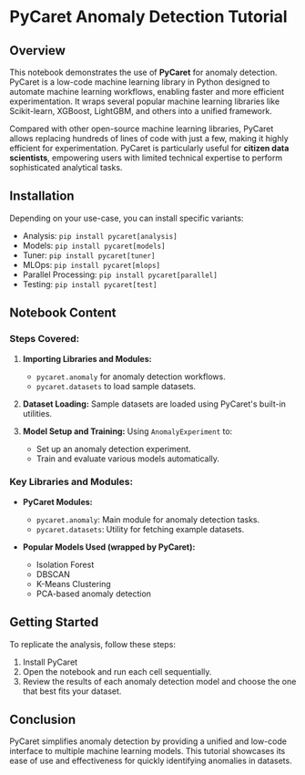 # PyCaret Anomaly Detection Tutorial

## Overview
This notebook demonstrates the use of **PyCaret** for anomaly detection. PyCaret is a low-code machine learning library in Python designed to automate machine learning workflows, enabling faster and more efficient experimentation. It wraps several popular machine learning libraries like Scikit-learn, XGBoost, LightGBM, and others into a unified framework.

Compared with other open-source machine learning libraries, PyCaret allows replacing hundreds of lines of code with just a few, making it highly efficient for experimentation. PyCaret is particularly useful for **citizen data scientists**, empowering users with limited technical expertise to perform sophisticated analytical tasks.

## Installation

Depending on your use-case, you can install specific variants:
- Analysis: `pip install pycaret[analysis]`
- Models: `pip install pycaret[models]`
- Tuner: `pip install pycaret[tuner]`
- MLOps: `pip install pycaret[mlops]`
- Parallel Processing: `pip install pycaret[parallel]`
- Testing: `pip install pycaret[test]`

## Notebook Content

### Steps Covered:
1. **Importing Libraries and Modules:**
   - `pycaret.anomaly` for anomaly detection workflows.
   - `pycaret.datasets` to load sample datasets.

2. **Dataset Loading:**
   Sample datasets are loaded using PyCaret's built-in utilities.

3. **Model Setup and Training:**
   Using `AnomalyExperiment` to:
   - Set up an anomaly detection experiment.
   - Train and evaluate various models automatically.

### Key Libraries and Modules:
- **PyCaret Modules:**
  - `pycaret.anomaly`: Main module for anomaly detection tasks.
  - `pycaret.datasets`: Utility for fetching example datasets.

- **Popular Models Used (wrapped by PyCaret):**
  - Isolation Forest
  - DBSCAN
  - K-Means Clustering
  - PCA-based anomaly detection

## Getting Started
To replicate the analysis, follow these steps:
1. Install PyCaret
2. Open the notebook and run each cell sequentially.
3. Review the results of each anomaly detection model and choose the one that best fits your dataset.

## Conclusion
PyCaret simplifies anomaly detection by providing a unified and low-code interface to multiple machine learning models. This tutorial showcases its ease of use and effectiveness for quickly identifying anomalies in datasets.
